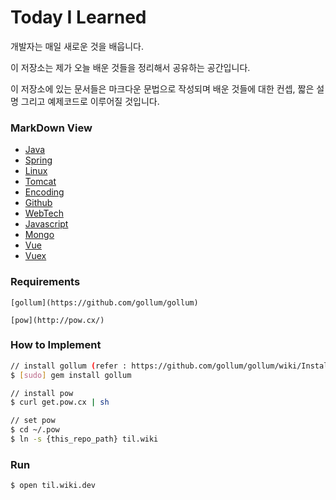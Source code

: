 # Today I Learned

  개발자는 매일 새로운 것을 배웁니다.

  이 저장소는 제가 오늘 배운 것들을 정리해서 공유하는 공간입니다.

  이 저장소에 있는 문서들은 마크다운 문법으로 작성되며 배운 것들에 대한 컨셉, 짧은 설명 그리고 예제코드로 이루어질 것입니다.

### MarkDown View
- [Java](./Java/README.md)
- [Spring](./Spring/README.md)
- [Linux](./Linux/README.md)
- [Tomcat](./Tomcat/README.md)
- [Encoding](./Encoding/README.md)
- [Github](./Github/README.md)
- [WebTech](./WebTech/README.md)
- [Javascript](./Javascript/README.md)
- [Mongo](./Mongo/README.md)
- [Vue](./Vue/README.md)
- [Vuex](./Vuex/README.md)


### Requirements
```
[gollum](https://github.com/gollum/gollum)

[pow](http://pow.cx/)
```

### How to Implement
```bash
// install gollum (refer : https://github.com/gollum/gollum/wiki/Installation)
$ [sudo] gem install gollum

// install pow
$ curl get.pow.cx | sh

// set pow
$ cd ~/.pow
$ ln -s {this_repo_path} til.wiki
```

### Run
```
$ open til.wiki.dev
```
